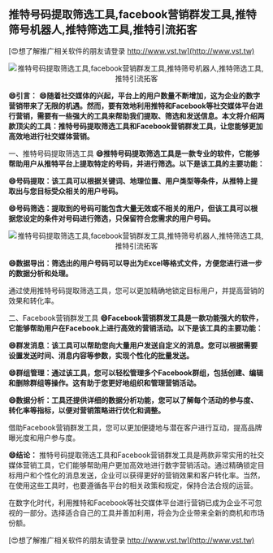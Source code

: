 ## **推特号码提取筛选工具,facebook营销群发工具,推特筛号机器人,推特筛选工具,推特引流拓客**

[😍想了解推广相关软件的朋友请登录 http://www.vst.tw](http://www.vst.tw)

 <center><img src="https://vst.tw/MP4/tuiguang/png/1.png" alt="推特号码提取筛选工具,facebook营销群发工具,推特筛号机器人,推特筛选工具,推特引流拓客"></center>

**😄引言：**
**😄随着社交媒体的兴起，平台上的用户数量不断增加，这为企业的数字营销带来了无限的机遇。然而，要有效地利用推特和Facebook等社交媒体平台进行营销，需要有一些强大的工具来帮助我们提取、筛选和发送信息。本文将介绍两款顶尖的工具：推特号码提取筛选工具和Facebook营销群发工具，让您能够更加高效地进行社交媒体营销。**

一、推特号码提取筛选工具
**😄推特号码提取筛选工具是一款专业的软件，它能够帮助用户从推特平台上提取特定的号码，并进行筛选。以下是该工具的主要功能：**

**😄号码提取：该工具可以根据关键词、地理位置、用户类型等条件，从推特上提取出与您目标受众相关的用户号码。**

**😄号码筛选：提取到的号码可能包含大量无效或不相关的用户，但该工具可以根据您设定的条件对号码进行筛选，只保留符合您需求的用户号码。**

 <center><img src="https://vst.tw/MP4/tuiguang/png/8.png" alt="推特号码提取筛选工具,facebook营销群发工具,推特筛号机器人,推特筛选工具,推特引流拓客"></center>

**😄数据导出：筛选出的用户号码可以导出为Excel等格式文件，方便您进行进一步的数据分析和处理。**

通过使用推特号码提取筛选工具，您可以更加精确地锁定目标用户，并提高营销的效果和转化率。

二、Facebook营销群发工具
**😄Facebook营销群发工具是一款功能强大的软件，它能够帮助用户在Facebook上进行高效的营销活动。以下是该工具的主要功能：**

**😄群发消息：该工具可以帮助您向大量用户发送自定义的消息。您可以根据需要设置发送时间、消息内容等参数，实现个性化的批量发送。**

**😄群组管理：通过该工具，您可以轻松管理多个Facebook群组，包括创建、编辑和删除群组等操作。这有助于您更好地组织和管理营销活动。**

**😄数据分析：工具还提供详细的数据分析功能，您可以了解每个活动的参与度、转化率等指标，以便对营销策略进行优化和调整。**

借助Facebook营销群发工具，您可以更加便捷地与潜在客户进行互动，提高品牌曝光度和用户参与度。

**😄结论：**
推特号码提取筛选工具和Facebook营销群发工具是两款非常实用的社交媒体营销工具，它们能够帮助用户更加高效地进行数字营销活动。通过精确锁定目标用户和个性化的消息发送，企业可以获得更好的营销效果和客户转化率。当然，在使用这些工具时，也要遵循各平台的相关政策和规定，保持合法合规的运营。

在数字化时代，利用推特和Facebook等社交媒体平台进行营销已成为企业不可忽视的一部分。选择适合自己的工具并善加利用，将会为企业带来全新的商机和市场份额。

[😍想了解推广相关软件的朋友请登录 http://www.vst.tw](http://www.vst.tw)



